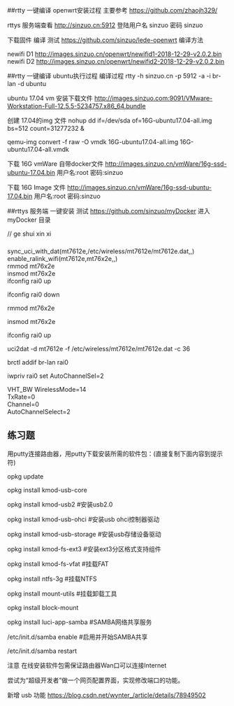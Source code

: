 
##rtty 一键编译 openwrt安装过程
主要参考  https://github.com/zhaojh329/

rttys 服务端查看
http://sinzuo.cn:5912  登陆用户名 sinzuo  密码 sinzuo

下载固件 编译  测试
https://github.com/sinzuo/lede-openwrt
编译方法

newifi D1   http://images.sinzuo.cn/openwrt/newifid1-2018-12-29-v2.0.2.bin
newifi D2   http://images.sinzuo.cn/openwrt/newifid2-2018-12-29-v2.0.2.bin



##rtty 一键编译 ubuntu执行过程
编译过程
rtty -h sinzuo.cn -p 5912 -a -i br-lan -d ubuntu


ubuntu 17.04 vm 安装下载文件
http://images.sinzuo.com:9091/VMware-Workstation-Full-12.5.5-5234757.x86_64.bundle

创建 17.04的img 文件
nohup dd if=/dev/sda of=16G-ubuntu17.04-all.img bs=512 count=31277232 &

qemu-img convert -f  raw -O vmdk  16G-ubuntu17.04-all.img 16G-ubuntu17.04-all.vmdk


下载 16G vmWare 自带docker文件
http://images.sinzuo.cn/vmWare/16g-ssd-ubuntu-17.04.bin
用户名:root 密码:sinzuo

下载 16G Image 文件
http://images.sinzuo.cn/vmWare/16g-ssd-ubuntu-17.04.bin
用户名:root 密码:sinzuo


##rttys  服务端 一键安装 测试
https://github.com/sinzuo/myDocker
进入 myDocker 目录




// ge shui xin xi

###

sync_uci_with_dat(mt7612e,/etc/wireless/mt7612e/mt7612e.dat,,)
enable_ralink_wifi(mt7612e,mt76x2e,,)                         
rmmod mt76x2e                                                 
insmod mt76x2e                                                
ifconfig rai0 up

ifconfig rai0 down

rmmod mt76x2e

insmod mt76x2e

ifconfig rai0 up

uci2dat -d mt7612e -f /etc/wireless/mt7612e/mt7612e.dat -c 36

brctl addif br-lan rai0

iwpriv rai0 set AutoChannelSel=2 

VHT_BW
WirelessMode=14            
TxRate=0                   
Channel=0                  
AutoChannelSelect=2 


## 练习题


用putty连接路由器，用putty下载安装所需的软件包：(直接复制下面内容到提示符)

opkg update

opkg install kmod-usb-core

opkg install kmod-usb2                #安装usb2.0 

opkg install kmod-usb-ohci            #安装usb ohci控制器驱动

opkg install kmod-usb-storage         #安装usb存储设备驱动

opkg install kmod-fs-ext3             #安装ext3分区格式支持组件

opkg install kmod-fs-vfat             #挂载FAT

opkg install ntfs-3g                  #挂载NTFS

opkg install mount-utils              #挂载卸载工具

opkg install block-mount

opkg install luci-app-samba           #SAMBA网络共享服务

/etc/init.d/samba enable              #启用并开始SAMBA共享

/etc/init.d/samba restart

注意 在线安装软件包需保证路由器Wan口可以连接Internet

尝试为“超级开发者”做一个网页配置界面，实现修改端口的功能。

新增 usb 功能
https://blog.csdn.net/wynter_/article/details/78949502


<!-- 多说评论框 start -->
<div class="ds-thread" data-thread-key="docs-create-gee-app" data-title="开发极路由云插件" data-url="http://openwrt.io/docs/create-gee-app/"></div>
<!-- 多说评论框 end -->
